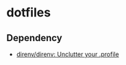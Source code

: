 # dotfiles

## Dependency
- [direnv/direnv: Unclutter your .profile](https://github.com/direnv/direnv)
